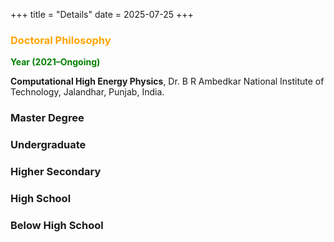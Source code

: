 +++
title = "Details"
date = 2025-07-25
+++

### <span style="color: orange;">Doctoral Philosophy</span>
<p style="color: green; font-weight: bold;">Year (2021–Ongoing)</p>
<p><strong>Computational High Energy Physics</strong>, Dr. B R Ambedkar National Institute of Technology, Jalandhar, Punjab, India.</p>



### Master Degree

### Undergraduate

### Higher Secondary

### High School

### Below High School